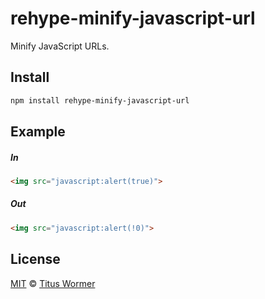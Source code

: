 <!--This file is generated by `build-packages.js`-->

# rehype-minify-javascript-url

Minify JavaScript URLs.

## Install

```sh
npm install rehype-minify-javascript-url
```

## Example

##### In

```html
<img src="javascript:alert(true)">
```

##### Out

```html
<img src="javascript:alert(!0)">
```

## License

[MIT](https://github.com/rehypejs/rehype-minify/blob/master/license) © [Titus Wormer](http://wooorm.com)
